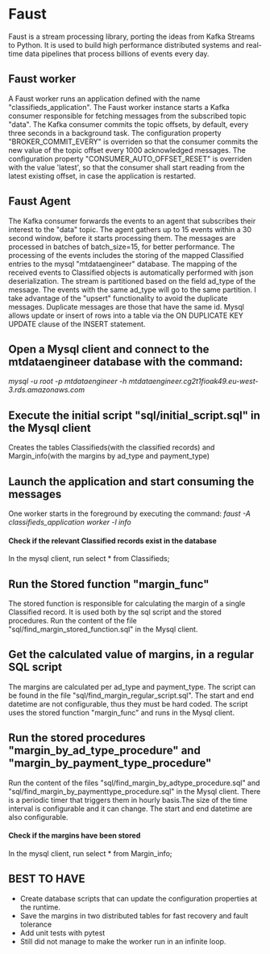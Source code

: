 # Faust
Faust is a stream processing library, porting the ideas from Kafka Streams to Python.
It is used to build high performance distributed systems and real-time data pipelines that process billions of events every day.

## Faust worker
A Faust worker runs an application defined with the name "classifieds_application".
The Faust worker instance starts a Kafka consumer responsible for fetching messages from the subscribed topic "data".
The Kafka consumer commits the topic offsets, by default, every three seconds in a background task.
The configuration property "BROKER_COMMIT_EVERY" is overriden so that the consumer commits the new value of the topic offset every 1000 acknowledged messages.
The configuration property "CONSUMER_AUTO_OFFSET_RESET" is overriden with the value 'latest', so that the consumer shall start reading from
the latest existing offset, in case the application is restarted.

## Faust Agent
The Kafka consumer forwards the events to an agent that subscribes their interest to the "data" topic.
The agent gathers up to 15 events within a 30 second window, before it starts processing them. The messages are processed in batches of batch_size=15, for better performance.
The processing of the events includes the storing of the mapped Classified entries to the mysql "mtdataengineer" database.
The mapping of the received events to Classified objects is automatically performed with json deserialization.
The stream is partitioned based on the field ad_type of the message. The events with the same ad_type will go to the same partition.
I take advantage of the "upsert" functionality to avoid the duplicate messages. Duplicate messages are those that have the same id.
Mysql allows update or insert of rows into a table via the ON DUPLICATE KEY UPDATE clause of the INSERT statement.

## Open a Mysql client and connect to the mtdataengineer database with the command:
*mysql -u root -p mtdataengineer -h mtdataengineer.cg2t1fioak49.eu-west-3.rds.amazonaws.com*

## Execute the initial script "sql/initial_script.sql" in the Mysql client
Creates the tables Classifieds(with the classified records) and Margin_info(with the margins by ad_type and payment_type)

## Launch the application and start consuming the messages
One worker starts in the foreground by executing the command:
*faust -A classifieds_application worker -l info*

#### Check if the relevant Classified records exist in the database
In the mysql client, run select * from Classifieds;

## Run the Stored function "margin_func"
The stored function is responsible for calculating the margin of a single Classified record. It is used both by the sql script and the stored procedures.
Run the content of the file "sql/find_margin_stored_function.sql" in the Mysql client.

## Get the calculated value of margins, in a regular SQL script
The margins are calculated per ad_type and payment_type. The script can be found in the file "sql/find_margin_regular_script.sql".
The start and end datetime are not configurable, thus they must be hard coded.
The script uses the stored function "margin_func" and runs in the Mysql client.

## Run the stored procedures "margin_by_ad_type_procedure" and "margin_by_payment_type_procedure"
Run the content of the files "sql/find_margin_by_adtype_procedure.sql" and "sql/find_margin_by_paymenttype_procedure.sql" in the Mysql client.
There is a periodic timer that triggers them in hourly basis.The size of the time interval is configurable and it can change.
The start and end datetime are also configurable.

#### Check if the margins have been stored 
In the mysql client, run select * from Margin_info;

## BEST TO HAVE
* Create database scripts that can update the configuration properties at the runtime.
* Save the margins in two distributed tables for fast recovery and fault tolerance
* Add unit tests with pytest
* Still did not manage to make the worker run in an infinite loop.


